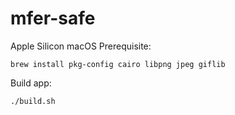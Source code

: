 # mfer-safe

Apple Silicon macOS Prerequisite: 

`brew install pkg-config cairo libpng jpeg giflib`

Build app:

`./build.sh`

